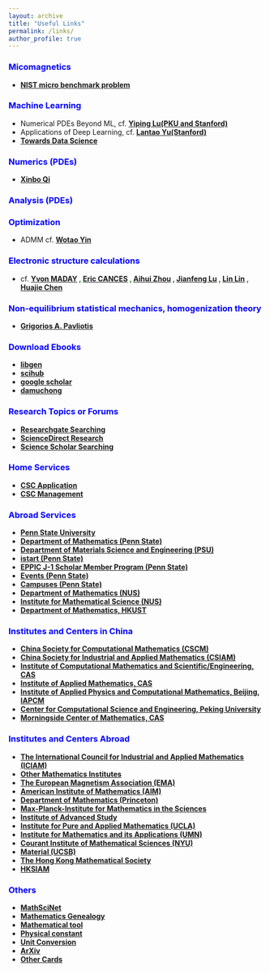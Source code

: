 ```yaml
---
layout: archive
title: "Useful Links"
permalink: /links/
author_profile: true
---
```


### <b> <span style="color:blue">Micomagnetics</span> </b>
* <b> <span style="color:green">[NIST micro benchmark problem](https://www.ctcms.nist.gov/~rdm/mumag.org.html)</span> </b>

### <b> <span style="color:blue">Machine Learning</span> </b>
* Numerical PDEs Beyond ML, cf. <b> <span style="color:red">[Yiping Lu(PKU and Stanford)](https://web.stanford.edu/~yplu/)</span> </b>
* Applications of Deep Learning, cf. <b> <span style="color:red">[Lantao Yu(Stanford)](http://lantaoyu.com/)</span> </b>
* <b> <span style="color:green">[Towards Data Science](https://towardsdatascience.com/)</span> </b>

### <b> <span style="color:blue">Numerics (PDEs)</span> </b>
* <b> <span style="color:green">[Xinbo Qi](https://qixinbo.info/sources/)</span> </b> 

### <b> <span style="color:blue">Analysis (PDEs)</span> </b>

### <b> <span style="color:blue">Optimization</span> </b>
* ADMM cf. <b> <span style="color:green">[Wotao Yin](https://www.math.ucla.edu/~wotaoyin/)</span> </b> 
 
### <b> <span style="color:blue">Electronic structure calculations</span> </b>

* cf. <b> <span style="color:green">[Yvon MADAY](https://www.ljll.math.upmc.fr/~maday/) , [Eric CANCES](https://cermics.enpc.fr/~cances/) , [Aihui Zhou](http://lsec.cc.ac.cn/~azhou/) , [Jianfeng Lu](https://math.duke.edu/people/jianfeng-lu) , [Lin Lin](https://math.berkeley.edu/~linlin/) , [Huajie Chen](http://math0.bnu.edu.cn/~chenhuajie/)</span> </b> 

### <b> <span style="color:blue">Non-equilibrium statistical mechanics, homogenization theory</span> </b>
* <b> <span style="color:green">[Grigorios A. Pavliotis](http://wwwf.imperial.ac.uk/~pavl/)</span> </b>

### <b> <span style="color:blue">Download Ebooks</span> </b>
* <b> <span style="color:red">[libgen](https://libgen.is/)</span> </b>
* <b> <span style="color:red">[scihub](https://sci-hub.tw/)</span> </b>
* <b> <span style="color:red">[google scholar](https://scholar.google.com/)</span> </b>
* <b> <span style="color:red">[damuchong](http://www.4243.net/)</span> </b>

### <b> <span style="color:blue">Research Topics or Forums</span> </b>
* <b> <span style="color:green">[Researchgate Searching](https://www.researchgate.net/search.Search.html?type=publication&query=)</span> </b> 
* <b> <span style="color:green">[ScienceDirect Research](https://www.sciencedirect.com/search)</span> </b>
* <b> <span style="color:green">[Science Scholar Searching](https://so.sciencesoft.cn/)</span> </b>


### <b> <span style="color:blue">Home Services</span> </b>
* <b> <span style="color:red">[CSC Application](http://apply.csc.edu.cn/csc/main/person/login/index.jsf)</span> </b> 
* <b> <span style="color:red">[CSC Management](https://s.csc.edu.cn/)</span> </b> 

### <b> <span style="color:blue">Abroad Services</span> </b>
* <b> <span style="color:green">[Penn State University](https://www.psu.edu/)</span> </b>
* <b> <span style="color:green">[Department of Mathematics (Penn State)](https://math.psu.edu/)</span> </b>
* <b> <span style="color:green">[Department of Materials Science and Engineering (PSU)](https://www.matse.psu.edu/)</span> </b>
* <b> <span style="color:green">[istart (Penn State)](https://istart.gp.psu.edu/istart/controllers/start/start.cfm)</span> </b>
* <b> <span style="color:green">[EPPIC J-1 Scholar Member Program (Penn State)](https://eppic.la.psu.edu/j-1-scholars/eppic-scholar-memberships-join-now)</span> </b>
* <b> <span style="color:green">[Events (Penn State)](https://www.events.psu.edu/)</span> </b>
* <b> <span style="color:green">[Campuses (Penn State)](https://www.psu.edu/academics/campuses)</span> </b>
* <b> <span style="color:green">[Department of Mathematics (NUS)](https://www.math.nus.edu.sg/)</span> </b>
* <b> <span style="color:green">[Institute for Mathematical Science (NUS)](https://ims.nus.edu.sg/)</span> </b>
* <b> <span style="color:green">[Department of Mathematics, HKUST](https://www.math.hkust.edu.hk/)</span> </b>

### <b> <span style="color:blue">Institutes and Centers in China</span> </b>
* <b> <span style="color:red">[China Society for Computational Mathematics (CSCM)](http://cscm.cc.ac.cn/index.html)</span> </b>
* <b> <span style="color:red">[China Society for Industrial and Applied Mathematics (CSIAM)](https://www.csiam.org.cn/index.php?s=/english/index/index.html)</span> </b>
* <b> <span style="color:red">[Institute of Computational Mathematics and Scientific/Engineering, CAS](http://icmsec.cc.ac.cn/)</span> </b>
* <b> <span style="color:red">[Institute of Applied Mathematics, CAS](http://www.amt.ac.cn/)</span> </b>
* <b> <span style="color:red">[Institute of Applied Physics and Computational Mathematics, Beijing, IAPCM](http://www.iapcm.ac.cn/)</span> </b>
* <b> <span style="color:red">[Center for Computational Science and Engineering, Peking University](http://ccse.pku.edu.cn/)</span> </b>
* <b> <span style="color:red">[Morningside Center of Mathematics, CAS](http://www.mcm.ac.cn/)</span> </b>


### <b> <span style="color:blue">Institutes and Centers Abroad</span> </b>
* <b> <span style="color:green">[The International Council for Industrial and Applied Mathematics (ICIAM)](http://www.iciam.org/)</span> </b>
* <b> <span style="color:green">[Other Mathematics Institutes](https://www.polyu.edu.hk/ama/CAM/cam-net/others.html)</span> </b>
* <b> <span style="color:green">[The European Magnetism Association (EMA)](http://magnetism.eu/)</span> </b>
* <b> <span style="color:green">[American Institute of Mathematics (AIM)](https://aimath.org/workshops/upcoming/)</span> </b>
* <b> <span style="color:green">[Department of Mathematics (Princeton)](https://www.math.princeton.edu/)</span> </b>
* <b> <span style="color:green">[Max-Planck-Institute for Mathematics in the Sciences](https://www.mis.mpg.de/)</span> </b>
* <b> <span style="color:green">[Institute of Advanced Study](https://www.math.ias.edu/)</span> </b>
* <b> <span style="color:green">[Institute for Pure and Applied Mathematics (UCLA)](http://www.ipam.ucla.edu/)</span> </b>
* <b> <span style="color:green">[Institute for Mathematics and its Applications (UMN)](http://www.ima.umn.edu/)</span> </b>
* <b> <span style="color:green">[Courant Institute of Mathematical Sciences (NYU)](https://cims.nyu.edu/)</span> </b>
* <b> <span style="color:green">[Material (UCSB)](https://www.materials.ucsb.edu/)</span> </b>
* <b> <span style="color:green">[The Hong Kong Mathematical Society](https://www.polyu.edu.hk/ama/hkms/)</span> </b>
* <b> <span style="color:green">[HKSIAM](https://www.hksiam.org.hk/about)</span> </b>


### <b> <span style="color:blue">Others</span> </b>
* <b> <span style="color:green">[MathSciNet](https://mathscinet.ams.org/mathscinet/)</span> </b> 
* <b> <span style="color:green">[Mathematics Genealogy](https://genealogy.math.ndsu.nodak.edu/)</span> </b> 
* <b> <span style="color:green">[Mathematical tool](https://www.mathcad.com/en/capabilities)</span> </b>
* <b> <span style="color:green">[Physical constant](https://physics.nist.gov/cuu/Constants/)</span> </b>
* <b> <span style="color:green">[Unit Conversion](http://www.unitconversion.org/)</span> </b>
* <b> <span style="color:green">[ArXiv](https://arxiv.org/)</span> </b>
* <b> <span style="color:green">[Other Cards](https://dzone.com/refcardz)</span> </b>
   